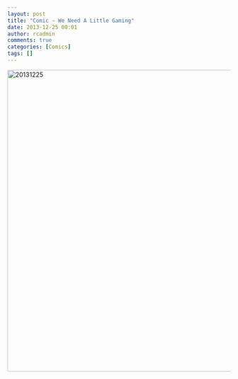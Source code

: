 ```yaml
---
layout: post
title: "Comic - We Need A Little Gaming"
date: 2013-12-25 00:01
author: rcadmin
comments: true
categories: [Comics]
tags: []
---
```

<a href="http://bitsmack.com/wp/2013/12/25/comic-we-need-a-little-gaming/attachment/20131225/" rel="attachment wp-att-2513"><img src="http://dl.bitsmack.com/uploads/2013/12/20131225.jpg" alt="20131225" width="680" height="680" class="alignnone size-full wp-image-2513" /></a>
